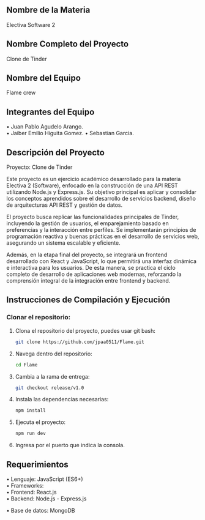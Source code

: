 ## Nombre de la Materia
Electiva Software 2

## Nombre Completo del Proyecto
Clone de Tinder

## Nombre del Equipo
Flame crew

## Integrantes del Equipo
• Juan Pablo Agudelo Arango.    
• Jaiber Emilio Higuita Gomez.
• Sebastian Garcia.

## Descripción del Proyecto
Proyecto: Clone de Tinder

Este proyecto es un ejercicio académico desarrollado para la materia Electiva 2 (Software), enfocado en la construcción de una API REST utilizando Node.js y Express.js. Su objetivo principal es aplicar y consolidar los conceptos aprendidos sobre el desarrollo de servicios backend, diseño de arquitecturas API REST y gestión de datos.

El proyecto busca replicar las funcionalidades principales de Tinder, incluyendo la gestión de usuarios, el emparejamiento basado en preferencias y la interacción entre perfiles. Se implementarán principios de programación reactiva y buenas prácticas en el desarrollo de servicios web, asegurando un sistema escalable y eficiente.

Además, en la etapa final del proyecto, se integrará un frontend desarrollado con React y JavaScript, lo que permitirá una interfaz dinámica e interactiva para los usuarios. De esta manera, se practica el ciclo completo de desarrollo de aplicaciones web modernas, reforzando la comprensión integral de la integración entre frontend y backend.

## Instrucciones de Compilación y Ejecución

### Clonar el repositorio:
1. Clona el repositorio del proyecto, puedes usar git bash:
   ```bash
   git clone https://github.com/jpaa0511/Flame.git
2. Navega dentro del repositorio:
   ```bash
   cd Flame
3. Cambia a la rama de entrega:
   ```bash
   git checkout release/v1.0
4. Instala las dependencias necesarias:
   ```bash
   npm install
5. Ejecuta el proyecto:
   ```bash
   npm run dev
6. Ingresa por el puerto que indica la consola.

## Requerimientos
• Lenguaje: JavaScript (ES6+)  
• Frameworks:  
   • Frontend: React.js  
   • Backend: Node.js - Express.js 

• Base de datos: MongoDB
